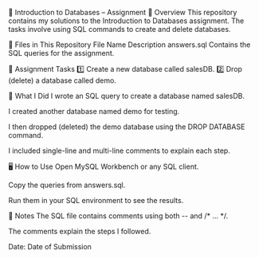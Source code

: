 📘 Introduction to Databases – Assignment
🎯 Overview
This repository contains my solutions to the Introduction to Databases assignment.
The tasks involve using SQL commands to create and delete databases.

📂 Files in This Repository
File Name	Description
answers.sql	Contains the SQL queries for the assignment.

📝 Assignment Tasks
1️⃣ Create a new database called salesDB.
2️⃣ Drop (delete) a database called demo.

📄 What I Did
I wrote an SQL query to create a database named salesDB.

I created another database named demo for testing.

I then dropped (deleted) the demo database using the DROP DATABASE command.

I included single-line and multi-line comments to explain each step.

🖥️ How to Use
Open MySQL Workbench or any SQL client.

Copy the queries from answers.sql.

Run them in your SQL environment to see the results.

📌 Notes
The SQL file contains comments using both -- and /* ... */.

The comments explain the steps I followed.

Date: Date of Submission

